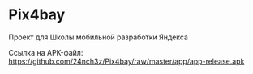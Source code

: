 # Pix4bay
Проект для Школы мобильной разработки Яндекса

Ссылка на APK-файл: https://github.com/24nch3z/Pix4bay/raw/master/app/app-release.apk

